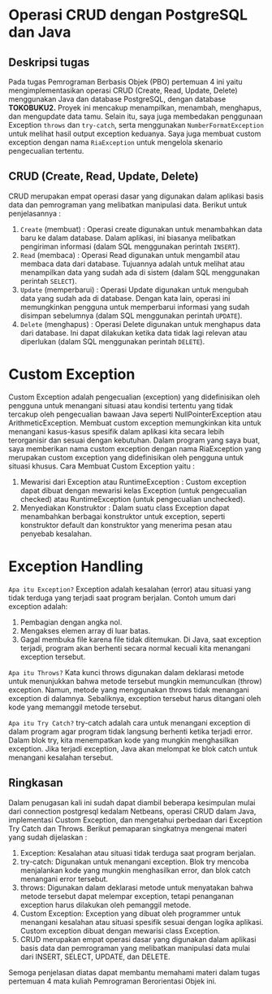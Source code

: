 # **Operasi CRUD dengan PostgreSQL dan Java**

## Deskripsi tugas
Pada tugas Pemrograman Berbasis Objek (PBO) pertemuan 4 ini yaitu mengimplementasikan operasi CRUD (Create, Read, Update, Delete) menggunakan Java dan database PostgreSQL, dengan database **TOKOBUKU2.** Proyek ini mencakup menampilkan, menambah, menghapus, dan mengupdate data tamu. Selain itu, saya juga membedakan penggunaan Exception `throws` dan `try-catch`, serta menggunakan `NumberFormatException` untuk melihat hasil output exception keduanya. Saya juga membuat custom exception dengan nama `RiaException` untuk mengelola skenario pengecualian tertentu.

## CRUD (Create, Read, Update, Delete)
CRUD merupakan empat operasi dasar yang digunakan dalam aplikasi basis data dan pemrograman yang melibatkan manipulasi data. Berikut untuk penjelasannya :
1. `Create` (membuat) : Operasi create digunakan untuk menambahkan data baru ke dalam database. Dalam aplikasi, ini biasanya melibatkan pengiriman informasi (dalam SQL menggunakan perintah `INSERT`).
2. `Read` (membaca) : Operasi Read digunakan untuk mengambil atau membaca data dari database. Tujuannya adalah untuk melihat atau menampilkan data yang sudah ada di sistem (dalam SQL menggunakan perintah `SELECT`).
3. `Update` (memperbarui) : Operasi Update digunakan untuk mengubah data yang sudah ada di database. Dengan kata lain, operasi ini memungkinkan pengguna untuk memperbarui informasi yang sudah disimpan sebelumnya (dalam SQL menggunakan perintah `UPDATE`).
4. `Delete` (menghapus) : Operasi Delete digunakan untuk menghapus data dari database. Ini dapat dilakukan ketika data tidak lagi relevan atau diperlukan (dalam SQL menggunakan perintah `DELETE`).

# **Custom Exception**
Custom Exception adalah pengecualian (exception) yang didefinisikan oleh pengguna untuk menangani situasi atau kondisi tertentu yang tidak tercakup oleh pengecualian bawaan Java seperti NullPointerException atau ArithmeticException. Membuat custom exception memungkinkan kita untuk menangani kasus-kasus spesifik dalam aplikasi kita secara lebih terorganisir dan sesuai dengan kebutuhan. Dalam program yang saya buat, saya memberikan nama custom exception dengan nama RiaException yang merupakan custom exception yang didefinisikan oleh pengguna untuk situasi khusus. Cara Membuat Custom Exception yaitu :
1. Mewarisi dari Exception atau RuntimeException : Custom exception dapat dibuat dengan mewarisi kelas Exception (untuk pengecualian checked) atau RuntimeException (untuk pengecualian unchecked).
2. Menyediakan Konstruktor : Dalam suatu class Exception dapat menambahkan berbagai konstruktor untuk exception, seperti konstruktor default dan konstruktor yang menerima pesan atau penyebab kesalahan.

# **Exception Handling**

`Apa itu Exception?` Exception adalah kesalahan (error) atau situasi yang tidak terduga yang terjadi saat program berjalan. Contoh umum dari exception adalah: 
1. Pembagian dengan angka nol.
2. Mengakses elemen array di luar batas.
3. Gagal membuka file karena file tidak ditemukan.
Di Java, saat exception terjadi, program akan berhenti secara normal kecuali kita menangani exception tersebut.

`Apa itu Throws?` Kata kunci throws digunakan dalam deklarasi metode untuk menunjukkan bahwa metode tersebut mungkin memunculkan (throw) exception. Namun, metode yang menggunakan throws tidak menangani exception di dalamnya. Sebaliknya, exception tersebut harus ditangani oleh kode yang memanggil metode tersebut.

`Apa itu Try Catch?`
try-catch adalah cara untuk menangani exception di dalam program agar program tidak langsung berhenti ketika terjadi error. Dalam blok try, kita menempatkan kode yang mungkin menghasilkan exception. Jika terjadi exception, Java akan melompat ke blok catch untuk menangani kesalahan tersebut.

## Ringkasan

Dalam penugasan kali ini sudah dapat diambil beberapa kesimpulan mulai dari connection postgresql kedalam Netbeans, operasi CRUD dalam Java, implementasi Custom Exception, dan mengetahui perbedaan dari Exception Try Catch dan Throws. Berikut pemaparan singkatnya mengenai materi yang sudah dijelaskan :
1. Exception: Kesalahan atau situasi tidak terduga saat program berjalan.
2. try-catch: Digunakan untuk menangani exception. Blok try mencoba menjalankan kode yang mungkin menghasilkan error, dan blok catch menangani error tersebut.
3. throws: Digunakan dalam deklarasi metode untuk menyatakan bahwa metode tersebut dapat melempar exception, tetapi penanganan exception harus dilakukan oleh pemanggil metode.
4. Custom Exception: Exception yang dibuat oleh programmer untuk menangani kesalahan atau situasi spesifik sesuai dengan logika aplikasi. Custom exception dibuat dengan mewarisi class Exception.
5. CRUD merupakan empat operasi dasar yang digunakan dalam aplikasi basis data dan pemrograman yang melibatkan manipulasi data mulai dari INSERT, SELECT, UPDATE, dan DELETE.

Semoga penjelasan diatas dapat membantu memahami materi dalam tugas pertemuan 4 mata kuliah Pemrograman Berorientasi Objek ini.

